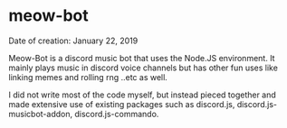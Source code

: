 # meow-bot

Date of creation: January 22, 2019 

Meow-Bot is a discord music bot that uses the Node.JS environment. It mainly plays music in discord voice channels 
but has other fun uses like linking memes and rolling rng ..etc as well. 

I did not write most of the code myself, but instead pieced together and made extensive use of existing packages such as discord.js, discord.js-musicbot-addon, discord.js-commando.

